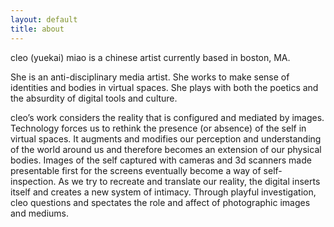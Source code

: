 ```yaml
---
layout: default
title: about
---
```


cleo (yuekai) miao is a chinese artist currently based in boston, MA. 

She is an anti-disciplinary media artist. She works to make sense of identities and bodies in virtual spaces. She plays with both the poetics and the absurdity of digital tools and culture. 

cleo’s work considers the reality that is configured and mediated by images. Technology forces us to rethink the presence (or absence) of the self in virtual spaces. It augments and modifies our perception and understanding of the world around us and therefore becomes an extension of our physical bodies. Images of the self captured with cameras and 3d scanners made presentable first for the screens eventually become a way of self-inspection. As we try to recreate and translate our reality, the digital inserts itself and creates a new system of intimacy. Through playful investigation, cleo questions and spectates the role and affect of photographic images and mediums.